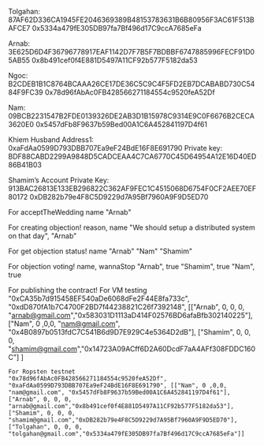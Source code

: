 Tolgahan:
87AF62D336CA1945FE2046369389B48153783631B6B80956F3AC61F513BAFCE7
0x5334a479fE305DB97fa7Bf496d17C9ccA7685eFa

Arnab:
3E625D6D4F36796778917EAF1142D7F7B5F7BDBBF6747885996FECF91D05AB55
0x8b491cef0f4E881D5497A11CF92b577F5182da53

Ngoc:
B2CDEB1B1C8764BCAAA26CE17DE36C5C9C4F5FD2EB7DCABABD730C5484F9FC39
0x78d96fAbAc0FB428566271184554c9520feA52Df

Nam:
09BCB2231547B2FDE0139326DE2AB3D1B15978C9314E9C0F6676B2CECA3620E0
0x5457dFb8F9637b59Bed00A1C6A452841197D4f61

Khiem Husband
Address1: 0xaFdAa0599D793DBB707Ea9eF24BdE16F8E691790
Private key: BDF88CABD2299A9848D5CADCEAA4C7CA6770C45D64954A12E16D40ED86B41B03

Shamim’s Account
Private Key: 913BAC26813E133EB296822C362AF9FEC1C4515068D6754F0CF2AEE70EF80172
0xDB282b79e4F8C5D9229d7A95Bf7960A9F9D5ED70

For acceptTheWedding
    name
        "Arnab"

For creating objection!
    reason, name
        "We should setup a distributed system on that day", "Arnab"

For get objection status!
    name
        "Arnab"
        "Nam"
        "Shamim"

For objection voting!
    name, wannaStop
        "Arnab", true
        "Shamim", true
        "Nam", true

For publishing the contract!
    For VM testing
    "0xCA35b7d915458EF540aDe6068dFe2F44E8fa733c", "0xdD870fA1b7C4700F2BD7f44238821C26f7392148", [["Arnab", 0, 0, 0, "arnab@gmail.com","0x583031D1113aD414F02576BD6afaBfb302140225"], ["Nam", 0 ,0,0, "nam@gmail.com", "0x4B0897b0513fdC7C541B6d9D7E929C4e5364D2dB"], ["Shamim", 0, 0, 0, "shamim@gmail.com","0x14723A09ACff6D2A60DcdF7aA4AFf308FDDC160C"] ]

    For Ropsten testnet
    "0x78d96fAbAc0FB428566271184554c9520feA52Df", "0xaFdAa0599D793DBB707Ea9eF24BdE16F8E691790", [["Nam", 0 ,0,0, "nam@gmail.com", "0x5457dFb8F9637b59Bed00A1C6A452841197D4f61"], ["Arnab", 0, 0, 0, "arnab@gmail.com","0x8b491cef0f4E881D5497A11CF92b577F5182da53"], ["Shamim", 0, 0, 0, "shamim@gmail.com","0xDB282b79e4F8C5D9229d7A95Bf7960A9F9D5ED70"], ["Tolgahan", 0, 0, 0, "tolgahan@gmail.com","0x5334a479fE305DB97fa7Bf496d17C9ccA7685eFa"]]
